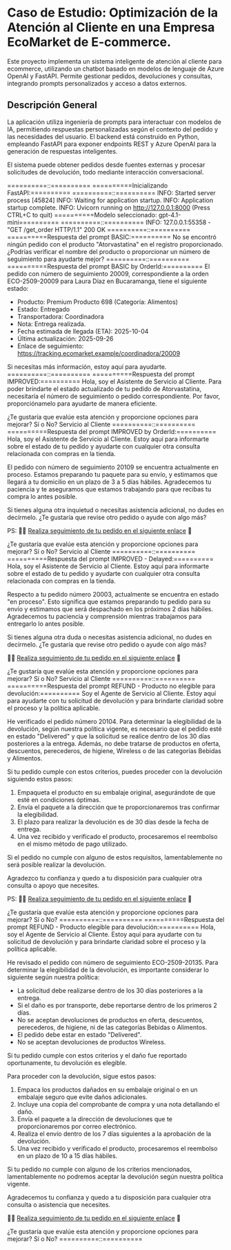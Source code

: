 # Caso de Estudio: Optimización de la Atención al Cliente en una Empresa EcoMarket de E-commerce.

Este proyecto implementa un sistema inteligente de atención al cliente para ecommerce, utilizando un chatbot basado en modelos de lenguaje de Azure OpenAI y FastAPI. Permite gestionar pedidos, devoluciones y consultas, integrando prompts personalizados y acceso a datos externos.

## Descripción General

La aplicación utiliza ingeniería de prompts para interactuar con modelos de IA, permitiendo respuestas personalizadas según el contexto del pedido y las necesidades del usuario. El backend está construido en Python, empleando FastAPI para exponer endpoints REST y Azure OpenAI para la generación de respuestas inteligentes.

El sistema puede obtener pedidos desde fuentes externas y procesar solicitudes de devolución, todo mediante interacción conversacional.

==========::==========
==========Inicializando FastAPI:==========
==========::==========
INFO:     Started server process [45824]
INFO:     Waiting for application startup.
INFO:     Application startup complete.
INFO:     Uvicorn running on http://127.0.0.1:8000 (Press CTRL+C to quit)
==========Modelo seleccionado: gpt-4.1-mini==========
==========::==========
INFO:     127.0.0.1:55358 - "GET /get_order HTTP/1.1" 200 OK
==========::==========
==========Respuesta del prompt BASIC:==========
No se encontró ningún pedido con el producto "Atorvastatina" en el registro proporcionado. ¿Podrías verificar el nombre del producto o proporcionar un número de seguimiento para ayudarte mejor?
==========::==========
==========Respuesta del prompt BASIC by OrderId:==========
El pedido con número de seguimiento 20009, correspondiente a la orden ECO-2509-20009 para Laura Díaz en Bucaramanga, tiene el siguiente estado:

- Producto: Premium Producto 698 (Categoría: Alimentos)
- Estado: Entregado
- Transportadora: Coordinadora
- Nota: Entrega realizada.
- Fecha estimada de llegada (ETA): 2025-10-04
- Última actualización: 2025-09-26
- Enlace de seguimiento: https://tracking.ecomarket.example/coordinadora/20009

Si necesitas más información, estoy aquí para ayudarte.
==========::==========
==========Respuesta del prompt IMPROVED:==========
Hola, soy el Asistente de Servicio al Cliente. Para poder brindarte el estado actualizado de tu pedido de Atorvastatina, necesitaría el número de seguimiento o pedido correspondiente. Por favor, proporciónamelo para ayudarte de manera eficiente.

¿Te gustaría que evalúe esta atención y proporcione opciones para mejorar? Sí o No? Servicio al Cliente
==========::==========
==========Respuesta del prompt IMPROVED by OrderId:==========
Hola, soy el Asistente de Servicio al Cliente. Estoy aquí para informarte sobre el estado de tu pedido y ayudarte con cualquier otra consulta relacionada con compras en la tienda.

El pedido con número de seguimiento 20109 se encuentra actualmente en proceso. Estamos preparando tu paquete para su envío, y estimamos que llegará a tu domicilio en un plazo de 3 a 5 días hábiles. Agradecemos tu paciencia y te aseguramos que estamos trabajando para que recibas tu compra lo antes posible.

Si tienes alguna otra inquietud o necesitas asistencia adicional, no dudes en decírmelo. ¿Te gustaría que revise otro pedido o ayude con algo más?

PS: 📌📌 [Realiza seguimiento de tu pedido en el siguiente enlace](https://www.tienda.com/seguimiento/20109) 🤖

¿Te gustaría que evalúe esta atención y proporcione opciones para mejorar? Sí o No? Servicio al Cliente
==========::==========
==========Respuesta del prompt IMPROVED - Delayed:==========
Hola, soy el Asistente de Servicio al Cliente. Estoy aquí para informarte sobre el estado de tu pedido y ayudarte con cualquier otra consulta relacionada con compras en la tienda.

Respecto a tu pedido número 20003, actualmente se encuentra en estado "en proceso". Esto significa que estamos preparando tu pedido para su envío y estimamos que será despachado en los próximos 2 días hábiles. Agradecemos tu paciencia y comprensión mientras trabajamos para entregarlo lo antes posible.

Si tienes alguna otra duda o necesitas asistencia adicional, no dudes en decírmelo. ¿Te gustaría que revise otro pedido o ayude con algo más?

📌📌 [Realiza seguimiento de tu pedido en el siguiente enlace](https://www.tienda.com/seguimiento/20003) 🤖

¿Te gustaría que evalúe esta atención y proporcione opciones para mejorar? Sí o No? Servicio al Cliente
==========::==========
==========Respuesta del prompt REFUND - Producto no elegible para devolución:==========
Soy el Agente de Servicio al Cliente. Estoy aquí para ayudarte con tu solicitud de devolución y para brindarte claridad sobre el proceso y la política aplicable.

He verificado el pedido número 20104. Para determinar la elegibilidad de la devolución, según nuestra política vigente, es necesario que el pedido esté en estado "Delivered" y que la solicitud se realice dentro de los 30 días posteriores a la entrega. Además, no debe tratarse de productos en oferta, descuentos, perecederos, de higiene, Wireless o de las categorías Bebidas y Alimentos.

Si tu pedido cumple con estos criterios, puedes proceder con la devolución siguiendo estos pasos:

1. Empaqueta el producto en su embalaje original, asegurándote de que esté en condiciones óptimas.
2. Envía el paquete a la dirección que te proporcionaremos tras confirmar la elegibilidad.
3. El plazo para realizar la devolución es de 30 días desde la fecha de entrega.
4. Una vez recibido y verificado el producto, procesaremos el reembolso en el mismo método de pago utilizado.

Si el pedido no cumple con alguno de estos requisitos, lamentablemente no será posible realizar la devolución.

Agradezco tu confianza y quedo a tu disposición para cualquier otra consulta o apoyo que necesites.

PS: 📌📌 [Realiza seguimiento de tu pedido en el siguiente enlace](https://tracking.example.com/20104) 🤖

¿Te gustaría que evalúe esta atención y proporcione opciones para mejorar? Sí o No?
==========::==========
==========Respuesta del prompt REFUND - Producto elegible para devolución:==========
Hola, soy el Agente de Servicio al Cliente. Estoy aquí para ayudarte con tu solicitud de devolución y para brindarte claridad sobre el proceso y la política aplicable.

He revisado el pedido con número de seguimiento ECO-2509-20135. Para determinar la elegibilidad de la devolución, es importante considerar lo siguiente según nuestra política:

- La solicitud debe realizarse dentro de los 30 días posteriores a la entrega.
- Si el daño es por transporte, debe reportarse dentro de los primeros 2 días.
- No se aceptan devoluciones de productos en oferta, descuentos, perecederos, de higiene, ni de las categorías Bebidas o Alimentos.
- El pedido debe estar en estado "Delivered".
- No se aceptan devoluciones de productos Wireless.

Si tu pedido cumple con estos criterios y el daño fue reportado oportunamente, tu devolución es elegible.

Para proceder con la devolución, sigue estos pasos:

1. Empaca los productos dañados en su embalaje original o en un embalaje seguro que evite daños adicionales.
2. Incluye una copia del comprobante de compra y una nota detallando el daño.
3. Envía el paquete a la dirección de devoluciones que te proporcionaremos por correo electrónico.
4. Realiza el envío dentro de los 7 días siguientes a la aprobación de la devolución.
5. Una vez recibido y verificado el producto, procesaremos el reembolso en un plazo de 10 a 15 días hábiles.

Si tu pedido no cumple con alguno de los criterios mencionados, lamentablemente no podremos aceptar la devolución según nuestra política vigente.

Agradecemos tu confianza y quedo a tu disposición para cualquier otra consulta o asistencia que necesites.

📌📌 [Realiza seguimiento de tu pedido en el siguiente enlace](https://tracking.example.com/ECO-2509-20135) 🤖

¿Te gustaría que evalúe esta atención y proporcione opciones para mejorar? Sí o No?
==========::==========
